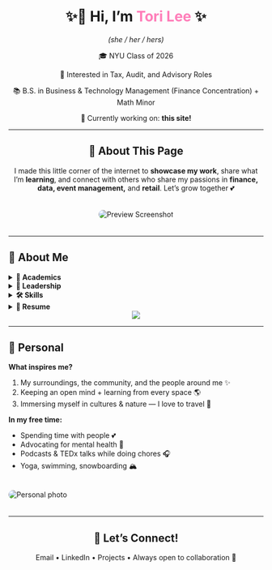 <div align="center">

<h1>✨👋 Hi, I’m <span style="color:#ff7eb9;">Tori Lee</span> ✨</h1>

<p><em>(she / her / hers)</em></p>
<p>🎓 NYU Class of 2026</p>
<p>💼 Interested in Tax, Audit, and Advisory Roles</p>
<p>📚 B.S. in Business & Technology Management (Finance Concentration) + Math Minor</p>
<p>🌸 Currently working on: <strong>this site!</strong></p>

---

<h2>💌 About This Page</h2>
<p>I made this little corner of the internet to <b>showcase my work</b>, share what I’m <b>learning</b>, 
and connect with others who share my passions in <b>finance, data, event management,</b> and <b>retail</b>. 
Let’s grow together 💕</p>

<img src="https://via.placeholder.com/600x350" alt="Preview Screenshot" style="border-radius:12px; margin:20px 0;" />

</div>

---

<h2>🌸 About Me</h2>

<details>
  <summary><b>📖 Academics</b></summary>
  <p>
  Currently majoring in <b>Business & Technology Management (Finance)</b> with a <b>Math minor</b> at NYU. <br>
  I’ve explored everything from <b>Calculus & Linear Algebra</b> ➝ <b>Physics & Bio</b> ➝ <b>Finance, Accounting, Ops, Management Science</b> ➝ <b>Python & Circuits</b>. <br><br>
  Basically... a little of everything 🌈
  </p>
</details>

<details>
  <summary><b>💎 Leadership</b></summary>
  <ul>
    <li>IEEE at NYU — President (2023–24), Secretary (2022–23)</li>
    <li>Pride Month @ NYU — VP (2022–23), Treasurer (2021–22)</li>
    <li>oSTEM — Historian (2022–23)</li>
    <li>FBLA — NY State Secretary & Chapter President (2018–19)</li>
  </ul>
</details>

<details>
  <summary><b>🛠 Skills</b></summary>
  <p><b>Technical:</b> Excel (PivotTables, Forecasting, Dashboards), Python, SQL, HTML, MATLAB, C <br>
  <b>Software:</b> MS Office, Google Workspace, QuickBooks <br><br>
  <b>Expertise in:</b> Retail + F&B Sales, Bookkeeping, Data Analytics, Event Mgmt</p>
</details>

<details>
  <summary><b>📄 Resume</b></summary>
  <p>
    <a href="YOUR_FINANCE_RESUME_LINK.pdf">💼 Finance Resume</a> <br>
    <a href="YOUR_MASTER_RESUME_LINK.pdf">📜 Master Resume</a>
  </p>
</details>

<div align="center">
  <a href="https://www.linkedin.com/in/victoria-lee-566568167/">
    <img src="https://img.shields.io/badge/💖-Connect%20on%20LinkedIn-pink?style=for-the-badge" />
  </a>
</div>

---

<h2>🌷 Personal</h2>

<p><b>What inspires me?</b></p>
<ol>
  <li>My surroundings, the community, and the people around me ✨</li>
  <li>Keeping an open mind + learning from every space 🌎</li>
  <li>Immersing myself in cultures & nature — I love to travel 🌸</li>
</ol>

<p><b>In my free time:</b></p>
<ul>
  <li>Spending time with people 💕</li>
  <li>Advocating for mental health 🌱</li>
  <li>Podcasts & TEDx talks while doing chores 🎧</li>
  <li>Yoga, swimming, snowboarding 🏔</li>
</ul>

<img src="https://via.placeholder.com/500x600" alt="Personal photo" style="border-radius:12px; margin:20px 0;" />

---

<div align="center">
  <h2>🌟 Let’s Connect!</h2>
  <p>Email • LinkedIn • Projects • Always open to collaboration 💌</p>
</div>
